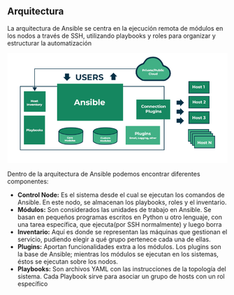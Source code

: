 ## Arquitectura

La arquitectura de Ansible se centra en la ejecución remota de módulos en los nodos a través de SSH, utilizando playbooks y roles para organizar y estructurar la automatización

![Arquitectura](/img/arquitectura.png)

Dentro de la arquitectura de Ansible podemos encontrar diferentes componentes:

- **Control Node:** Es el sistema desde el cual se ejecutan los comandos de Ansible. En este nodo, se almacenan los playbooks, roles y el inventario.
- **Módulos:** Son considerados las unidades de trabajo en Ansible. Se basan en pequeños programas escritos en Python u otro lenguaje, con una tarea específica, que ejecuta(por SSH normalmente) y luego borra
- **Inventario:** Aquí es donde se representan las máquinas que gestionan el servicio, pudiendo elegir a qué grupo pertenece cada una de ellas.
- **Plugins:** Aportan funcionalidades extra a los módulos. Los plugins son la base de Ansible; mientras los módulos se ejecutan en los sistemas, éstos se ejecutan sobre los nodos.
- **Playbooks:** Son archivos YAML con las instrucciones de la topología del sistema. Cada Playbook sirve para asociar un grupo de hosts con un rol específico
